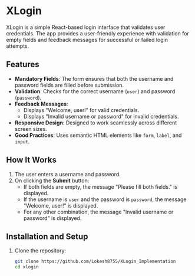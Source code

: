 # XLogin

XLogin is a simple React-based login interface that validates user credentials. The app provides a user-friendly experience with validation for empty fields and feedback messages for successful or failed login attempts.

## Features

- **Mandatory Fields**: The form ensures that both the username and password fields are filled before submission.
- **Validation**: Checks for the correct username (`user`) and password (`password`).
- **Feedback Messages**:
  - Displays "Welcome, user!" for valid credentials.
  - Displays "Invalid username or password" for invalid credentials.
- **Responsive Design**: Designed to work seamlessly across different screen sizes.
- **Good Practices**: Uses semantic HTML elements like `form`, `label`, and `input`.

## How It Works

1. The user enters a username and password.
2. On clicking the **Submit** button:
   - If both fields are empty, the message "Please fill both fields." is displayed.
   - If the username is `user` and the password is `password`, the message "Welcome, user!" is displayed.
   - For any other combination, the message "Invalid username or password" is displayed.

## Installation and Setup

1. Clone the repository:
   ```bash
   git clone https://github.com/Lokesh8755/XLogin_Implementation
   cd xlogin
